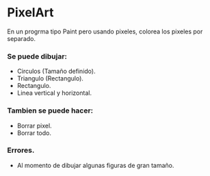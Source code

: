 # PixelArt
En un progrma tipo Paint pero usando pixeles, colorea los pixeles por separado. 
### Se puede dibujar:
- Circulos (Tamaño definido).
- Triangulo (Rectangulo).
- Rectangulo.
- Linea vertical y horizontal.

### Tambien se puede hacer:
- Borrar pixel.
- Borrar todo.


### Errores.
- Al momento de dibujar algunas figuras de gran tamaño.
